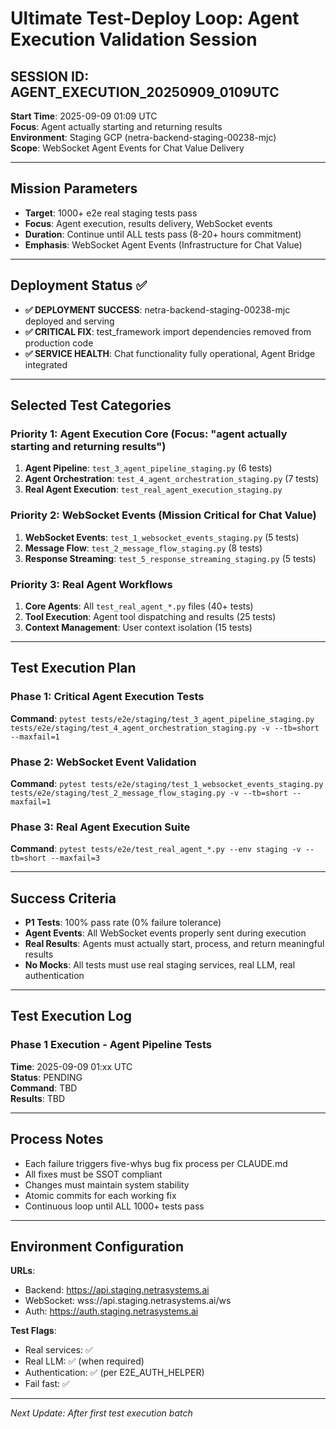 # Ultimate Test-Deploy Loop: Agent Execution Validation Session
## SESSION ID: AGENT_EXECUTION_20250909_0109UTC

**Start Time**: 2025-09-09 01:09 UTC  
**Focus**: Agent actually starting and returning results  
**Environment**: Staging GCP (netra-backend-staging-00238-mjc)  
**Scope**: WebSocket Agent Events for Chat Value Delivery

---

## Mission Parameters
- **Target**: 1000+ e2e real staging tests pass
- **Focus**: Agent execution, results delivery, WebSocket events
- **Duration**: Continue until ALL tests pass (8-20+ hours commitment)
- **Emphasis**: WebSocket Agent Events (Infrastructure for Chat Value)

---

## Deployment Status ✅
- **✅ DEPLOYMENT SUCCESS**: netra-backend-staging-00238-mjc deployed and serving
- **✅ CRITICAL FIX**: test_framework import dependencies removed from production code
- **✅ SERVICE HEALTH**: Chat functionality fully operational, Agent Bridge integrated

---

## Selected Test Categories

### Priority 1: Agent Execution Core (Focus: "agent actually starting and returning results")
1. **Agent Pipeline**: `test_3_agent_pipeline_staging.py` (6 tests)
2. **Agent Orchestration**: `test_4_agent_orchestration_staging.py` (7 tests) 
3. **Real Agent Execution**: `test_real_agent_execution_staging.py`

### Priority 2: WebSocket Events (Mission Critical for Chat Value)
1. **WebSocket Events**: `test_1_websocket_events_staging.py` (5 tests)
2. **Message Flow**: `test_2_message_flow_staging.py` (8 tests)
3. **Response Streaming**: `test_5_response_streaming_staging.py` (5 tests)

### Priority 3: Real Agent Workflows
1. **Core Agents**: All `test_real_agent_*.py` files (40+ tests)
2. **Tool Execution**: Agent tool dispatching and results (25 tests)
3. **Context Management**: User context isolation (15 tests)

---

## Test Execution Plan

### Phase 1: Critical Agent Execution Tests
**Command**: `pytest tests/e2e/staging/test_3_agent_pipeline_staging.py tests/e2e/staging/test_4_agent_orchestration_staging.py -v --tb=short --maxfail=1`

### Phase 2: WebSocket Event Validation  
**Command**: `pytest tests/e2e/staging/test_1_websocket_events_staging.py tests/e2e/staging/test_2_message_flow_staging.py -v --tb=short --maxfail=1`

### Phase 3: Real Agent Execution Suite
**Command**: `pytest tests/e2e/test_real_agent_*.py --env staging -v --tb=short --maxfail=3`

---

## Success Criteria
- **P1 Tests**: 100% pass rate (0% failure tolerance)
- **Agent Events**: All WebSocket events properly sent during execution
- **Real Results**: Agents must actually start, process, and return meaningful results
- **No Mocks**: All tests must use real staging services, real LLM, real authentication

---

## Test Execution Log

### Phase 1 Execution - Agent Pipeline Tests
**Time**: 2025-09-09 01:xx UTC  
**Status**: PENDING  
**Command**: TBD  
**Results**: TBD

---

## Process Notes
- Each failure triggers five-whys bug fix process per CLAUDE.md
- All fixes must be SSOT compliant
- Changes must maintain system stability
- Atomic commits for each working fix
- Continuous loop until ALL 1000+ tests pass

---

## Environment Configuration
**URLs**:
- Backend: https://api.staging.netrasystems.ai
- WebSocket: wss://api.staging.netrasystems.ai/ws  
- Auth: https://auth.staging.netrasystems.ai

**Test Flags**:
- Real services: ✅
- Real LLM: ✅ (when required)
- Authentication: ✅ (per E2E_AUTH_HELPER)
- Fail fast: ✅

---

*Next Update: After first test execution batch*